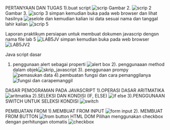 PERTANYAAN DAN TUGAS
1).buat script
![scrip](https://user-images.githubusercontent.com/101814131/163398588-5646659f-704c-4882-ac53-699a7117318a.png)
Gambar 2. 
![scrip 2](https://user-images.githubusercontent.com/101814131/163398706-009f6763-2fd2-434e-8d74-44b4861f1876.png)
Gambar 3.
![scrip 3](https://user-images.githubusercontent.com/101814131/163398770-0ccebd20-7799-4590-a342-e113491030a5.png)
simpan  kemudian buka pada web browser dan lihat hasilnya
![aselole](https://user-images.githubusercontent.com/101814131/163401351-f29c2ecc-cab6-408a-a310-e39c69187235.png)
dan kemudian kalian isi data sesuai nama dan tanggal lahir kalian
![scrip 5](https://user-images.githubusercontent.com/101814131/163401455-6babc0ae-cfcc-4558-aad5-229924e429a6.png)

Laporan praktikum
persiapan untuk membuat dokumen javascrip dengsn nama file lab 5
![LAB5JV](https://user-images.githubusercontent.com/101814131/163401760-b61ffe21-8913-43a9-8b1a-f35e9a809c1f.png)
simpan kemudian buka pada web browser
![LAB5JV2](https://user-images.githubusercontent.com/101814131/163401868-e14376ca-bd2c-44a7-b786-666ed287527f.png)


Java script dasar
1) penggunaan alert sebagai properti
![alert box](https://user-images.githubusercontent.com/101814131/163402115-21ad261c-46c2-47ca-8ed4-3bbe206b293b.png)
2). penggunaaan method dalam objek![skrip_javascript](https://user-images.githubusercontent.com/101814131/163402303-39d53b4a-ac70-4652-9403-a559f408f4d5.png)
3). penggunaan prompy
![pemasukan data](https://user-images.githubusercontent.com/101814131/163402476-913c2236-9572-44dc-a695-af51a0b4ca8a.png)
4).pembuatan fungsi dan cara pemanggilanya
![fungsi dan carapemanggil](https://user-images.githubusercontent.com/101814131/163402670-9f3ea32b-47c9-49cd-bfe6-54ad95523785.png)

DASAR PEMOGRAMAN PADA JAVASCRIPT
1).OPERASI DASAR ARITMATIKA
![aritmatika](https://user-images.githubusercontent.com/101814131/163402987-4ee6511e-de1c-412e-806a-f68ae9aefbe7.png)
2).SELEKSI DAN KONDISI (IF, ELSE)
![if else](https://user-images.githubusercontent.com/101814131/163403121-f41c83c0-3232-4b0b-aa76-768727e1ba01.png)
3).PENGGUNAAN SWITCH UNTUK SELEKSI KONDISI
![switch](https://user-images.githubusercontent.com/101814131/163403252-016d078f-2022-459f-8f48-9822b28a612a.png)

PEMBUATAN FROM
1).MEMBUAT FROM INPUT 
![form input](https://user-images.githubusercontent.com/101814131/163403385-bfc0376f-1998-45d7-b177-12dd7d80ba00.png)
2). MEMBUAT FROM BUTTON
![from button](https://user-images.githubusercontent.com/101814131/163403463-29f2d536-14ac-44bc-9f2f-d72328c96884.png)
HTML DOM Pilihan menggunakan checkbox dengan perhitungan otomatis
![checkbox](https://user-images.githubusercontent.com/101814131/163403634-4aff0265-3cb1-4df6-9c27-2cb74dccc870.png)











